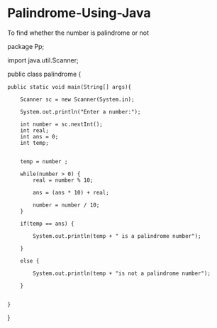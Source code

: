 # Palindrome-Using-Java
To find whether the number is palindrome or not

package Pp;

import java.util.Scanner;

public class palindrome {

	public static void main(String[] args){
		
		Scanner sc = new Scanner(System.in);
		
		System.out.println("Enter a number:");
		
		int number = sc.nextInt();
		int real;
		int ans = 0;
		int temp;

		
		temp = number ;
		
		while(number > 0) {
			real = number % 10;
			
			ans = (ans * 10) + real;
			
			number = number / 10;
		}
		
		if(temp == ans) {
			
			System.out.println(temp + " is a palindrome number");
			
		}
		
		else {
			
			System.out.println(temp + "is not a palindrome number");
			
		}

			
	}
	
}
